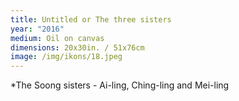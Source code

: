 ```yaml
---
title: Untitled or The three sisters
year: "2016"
medium: Oil on canvas
dimensions: 20x30in. / 51x76cm
image: /img/ikons/18.jpeg
---
```

*The Soong sisters - Ai-ling, Ching-ling and Mei-ling
